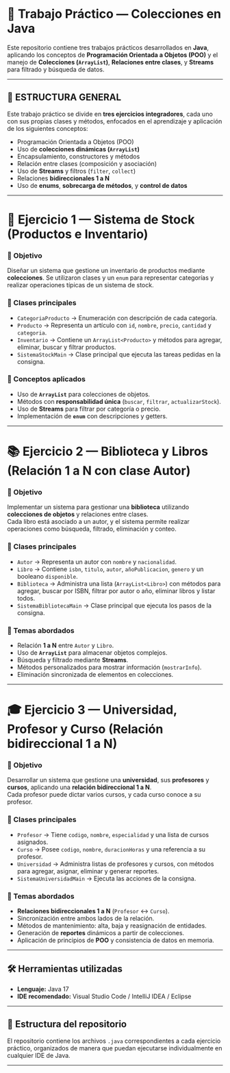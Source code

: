 # 🧩 Trabajo Práctico — Colecciones en Java

Este repositorio contiene tres trabajos prácticos desarrollados en **Java**, aplicando los conceptos de **Programación Orientada a Objetos (POO)** y el manejo de **Colecciones (`ArrayList`)**, **Relaciones entre clases**, y **Streams** para filtrado y búsqueda de datos.

---

## 🧱 ESTRUCTURA GENERAL

Este trabajo práctico se divide en **tres ejercicios integradores**, cada uno con sus propias clases y métodos,
enfocados en el aprendizaje y aplicación de los siguientes conceptos:

- Programación Orientada a Objetos (POO)
- Uso de **colecciones dinámicas (`ArrayList`)**
- Encapsulamiento, constructores y métodos
- Relación entre clases (composición y asociación)
- Uso de **Streams** y filtros (`filter`, `collect`)
- Relaciones **bidireccionales 1 a N**
- Uso de **enums**, **sobrecarga de métodos**, y **control de datos**

---

# 🛒 Ejercicio 1 — Sistema de Stock (Productos e Inventario)

### 📌 Objetivo
Diseñar un sistema que gestione un inventario de productos mediante **colecciones**.
Se utilizaron clases y un `enum` para representar categorías y realizar operaciones típicas de un sistema de stock.

### 🧩 Clases principales
- `CategoriaProducto` → Enumeración con descripción de cada categoría.  
- `Producto` → Representa un artículo con `id`, `nombre`, `precio`, `cantidad` y `categoria`.  
- `Inventario` → Contiene un `ArrayList<Producto>` y métodos para agregar, eliminar, buscar y filtrar productos.  
- `SistemaStockMain` → Clase principal que ejecuta las tareas pedidas en la consigna.

### 🧠 Conceptos aplicados
- Uso de **`ArrayList`** para colecciones de objetos.
- Métodos con **responsabilidad única** (`buscar`, `filtrar`, `actualizarStock`).
- Uso de **Streams** para filtrar por categoría o precio.
- Implementación de **`enum`** con descripciones y getters.

---

# 📚 Ejercicio 2 — Biblioteca y Libros (Relación 1 a N con clase Autor)

### 📌 Objetivo
Implementar un sistema para gestionar una **biblioteca** utilizando **colecciones de objetos** y relaciones entre clases.  
Cada libro está asociado a un autor, y el sistema permite realizar operaciones como búsqueda, filtrado, eliminación y conteo.

### 🧩 Clases principales
- `Autor` → Representa un autor con `nombre` y `nacionalidad`.  
- `Libro` → Contiene `isbn`, `titulo`, `autor`, `añoPublicacion`, `genero` y un booleano `disponible`.  
- `Biblioteca` → Administra una lista (`ArrayList<Libro>`) con métodos para agregar, buscar por ISBN, filtrar por autor o año, eliminar libros y listar todos.  
- `SistemaBibliotecaMain` → Clase principal que ejecuta los pasos de la consigna.  

### 🧠 Temas abordados
- Relación **1 a N** entre `Autor` y `Libro`.  
- Uso de **`ArrayList`** para almacenar objetos complejos.  
- Búsqueda y filtrado mediante **Streams**.  
- Métodos personalizados para mostrar información (`mostrarInfo`).  
- Eliminación sincronizada de elementos en colecciones.

---

# 🎓 Ejercicio 3 — Universidad, Profesor y Curso (Relación bidireccional 1 a N)

### 📌 Objetivo
Desarrollar un sistema que gestione una **universidad**, sus **profesores** y **cursos**, aplicando una **relación bidireccional 1 a N**.  
Cada profesor puede dictar varios cursos, y cada curso conoce a su profesor.

### 🧩 Clases principales
- `Profesor` → Tiene `codigo`, `nombre`, `especialidad` y una lista de cursos asignados.  
- `Curso` → Posee `codigo`, `nombre`, `duracionHoras` y una referencia a su profesor.  
- `Universidad` → Administra listas de profesores y cursos, con métodos para agregar, asignar, eliminar y generar reportes.  
- `SistemaUniversidadMain` → Ejecuta las acciones de la consigna.

### 🧠 Temas abordados
- **Relaciones bidireccionales 1 a N** (`Profesor` ↔ `Curso`).  
- Sincronización entre ambos lados de la relación.  
- Métodos de mantenimiento: alta, baja y reasignación de entidades.  
- Generación de **reportes** dinámicos a partir de colecciones.  
- Aplicación de principios de **POO** y consistencia de datos en memoria.

---

## 🛠️ Herramientas utilizadas
- **Lenguaje:** Java 17  
- **IDE recomendado:** Visual Studio Code / IntelliJ IDEA / Eclipse  

---

## 📂 Estructura del repositorio
El repositorio contiene los archivos `.java` correspondientes a cada ejercicio práctico, organizados de manera que puedan ejecutarse individualmente en cualquier IDE de Java.

---